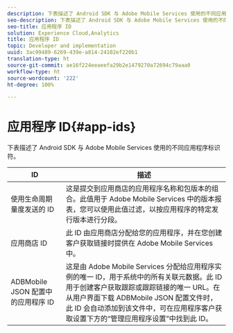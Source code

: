 ```yaml
---
description: 下表描述了 Android SDK 与 Adobe Mobile Services 使用的不同应用程序标识符。
seo-description: 下表描述了 Android SDK 与 Adobe Mobile Services 使用的不同应用程序标识符。
seo-title: 应用程序 ID
solution: Experience Cloud,Analytics
title: 应用程序 ID
topic: Developer and implementation
uuid: 3ac99489-6269-439e-a814-24102ef220b1
translation-type: ht
source-git-commit: ae16f224eeaeefa29b2e1479270a72694c79aaa0
workflow-type: ht
source-wordcount: '222'
ht-degree: 100%

---
```



# 应用程序 ID{#app-ids}

下表描述了 Android SDK 与 Adobe Mobile Services 使用的不同应用程序标识符。

| ID | 描述 |
|--- |--- |
| 使用生命周期量度发送的 ID | 这是提交到应用商店的应用程序名称和包版本的组合。此值用于 Adobe Mobile Services 中的版本报表，您可以使用此值过滤，以按应用程序的特定发行版本进行分段。 |
| 应用商店 ID | 此 ID 由应用商店分配给您的应用程序，并在您创建客户获取链接时提供在 Adobe Mobile Services 中。 |
| ADBMobile JSON 配置中的应用程序 ID | 这是由 Adobe Mobile Services 分配给应用程序实例的唯一 ID，用于系统中的所有关联元数据。此 ID 用于创建客户获取跟踪或跟踪链接的唯一 URL。在从用户界面下载 ADBMobile JSON 配置文件时，此 ID 会自动添加到该文件中，可在应用程序客户获取设置下方的“管理应用程序设置”中找到此 ID。 |